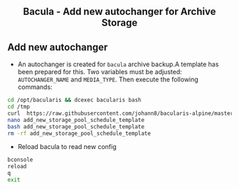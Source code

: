 <h2 align="center">Bacula - Add new autochanger for Archive Storage</h2>

## Add new autochanger
- An autochanger is created for `bacula` archive backup.A template has been prepared for this. Two variables must be adjusted: `AUTOCHANGER_NAME` and `MEDIA_TYPE`. Then execute the following commands:

```bash
cd /opt/bacularis && dcexec bacularis bash
cd /tmp
curl  https://raw.githubusercontent.com/johann8/bacularis-alpine/master/add_new_storage_pool_schedule_template --output add_new_storage_pool_schedule_template
nano add_new_storage_pool_schedule_template
bash add_new_storage_pool_schedule_template
rm -rf add_new_storage_pool_schedule_template
```
- Reload bacula to read new config
```bash
bconsole
reload
q
exit
```
